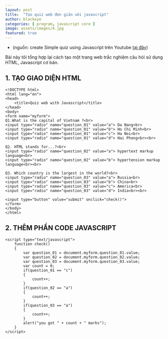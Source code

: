 ```yaml
---
layout: post
title:  "Tạo quiz web đơn giản với javascript"
author: blackeye
categories: [ program, javascript core ]
image: assets/images/4.jpg
featured: true
---
```


* (nguồn: create Simple quiz using Javascript trên Youtube [tại đây](https://www.youtube.com/watch?v=YvT-BFs9KVM))

Bài này tôi tổng hợp lại cách tạo một trang web trắc nghiệm câu hỏi sử dụng HTML, Javascript cơ bản.

## 1. TẠO GIAO DIỆN HTML

    <!DOCTYPE html>
    <html lang="en">
    <head>
        <title>Quiz web with Javascript</title>
    </head>
    <body>
    <form name="myform">
    Q1.What is the capital of Vietnam ?<br>
    <input type="radio" name="question_01" value="a"> Da Nang<br>
    <input type="radio" name="question_01" value="b"> Ho Chi Minh<br>
    <input type="radio" name="question_01" value="c"> Ha Noi<br>
    <input type="radio" name="question_01" value="d"> Hai Phong<br><br>

    Q2. HTML stands for...?<br>
    <input type="radio" name="question_02" value="a"> hypertext markup language<br>
    <input type="radio" name="question_02" value="b"> hypertension markup language<br><br>

    Q3. Which country is the largest in the world?<br>
    <input type="radio" name="question_03" value="a"> Russia<br>
    <input type="radio" name="question_03" value="b"> China<br>
    <input type="radio" name="question_03" value="c"> America<br>
    <input type="radio" name="question_03" value="d"> India<br><br>

    <input type="button" value="submit" onclick="check()">
    </form>
    </body>
    </html>

## 2. THÊM PHẦN CODE JAVASCRIPT

    <script type="text/javascript">
        function check()
        {
            var question_01 = document.myform.question_01.value;
            var question_02 = document.myform.question_02.value;
            var question_03 = document.myform.question_03.value;
            var count = 0;
            if(question_01 == "c")
            {
                count++;
            }
            if(question_02 == "a")
            {
                count++;
            }
            if(question_03 == "a")
            {
                count++;
            }
            alert("you got " + count + " marks");
        }
    </script>

